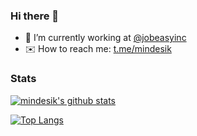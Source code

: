 ### Hi there 👋

- 💼 I’m currently working at [@jobeasyinc](https://github.com/jobeasyinc)
- ✉️ How to reach me: [t.me/mindesik](https://t.me/mindesik)

### Stats

[![mindesik's github stats](https://github-readme-stats.vercel.app/api?username=mindesik&count_private=true&hide_title=true&show_icons=true&hide_border=true)](https://github.com/mindesik)

[![Top Langs](https://github-readme-stats.vercel.app/api/top-langs/?username=mindesik&count_private=true&hide_title=true&show_icons=true&hide_border=true)](https://github.com/mindesik)
